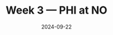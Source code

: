 ---
layout: game
title: Week 3 — PHI at NO
season: 2024
game_id: 2024_03_PHI_NO
week: 3
date: 2024-09-22
home_team: NO
away_team: PHI
final_home: 
final_away: 
pbp_url: /assets/data/pbp/2024/2024_03_PHI_NO.csv.gz
---